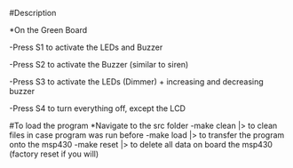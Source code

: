 #Description

  *On the Green Board

  -Press S1 to activate the LEDs and Buzzer

  -Press S2 to activate the Buzzer (similar to siren)

  -Press S3 to activate the LEDs (Dimmer) + increasing and decreasing buzzer

  -Press S4 to turn everything off, except the LCD

#To load the program
  *Navigate to the src folder
  -make clean |>  to clean files in case program was run before
  -make load  |>  to transfer the program onto the msp430
  -make reset |>  to delete all data on board the msp430 (factory reset if you will)
